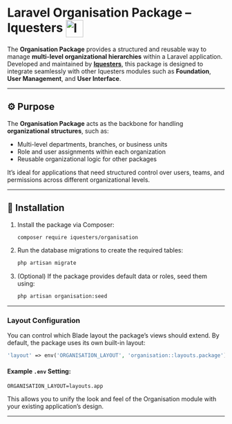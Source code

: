 # Laravel Organisation Package – Iquesters <img src="https://avatars.githubusercontent.com/u/7593318?s=200&v=4" alt="Iquesters Logo" width="40" style="vertical-align: middle;"/>

The **Organisation Package** provides a structured and reusable way to manage **multi-level organizational hierarchies** within a Laravel application.
Developed and maintained by **[Iquesters](https://github.com/iquesters)**, this package is designed to integrate seamlessly with other Iquesters modules such as **Foundation**, **User Management**, and **User Interface**.

---

## ⚙️ Purpose

The **Organisation Package** acts as the backbone for handling **organizational structures**, such as:

* Multi-level departments, branches, or business units
* Role and user assignments within each organization
* Reusable organizational logic for other packages

It’s ideal for applications that need structured control over users, teams, and permissions across different organizational levels.

---

## 🚀 Installation

1. Install the package via Composer:

   ```bash
   composer require iquesters/organisation
   ```

2. Run the database migrations to create the required tables:

   ```bash
   php artisan migrate
   ```

3. (Optional) If the package provides default data or roles, seed them using:

   ```bash
   php artisan organisation:seed
   ```

---

### Layout Configuration

You can control which Blade layout the package’s views should extend.
By default, the package uses its own built-in layout:

```php
'layout' => env('ORGANISATION_LAYOUT', 'organisation::layouts.package')
```

#### Example `.env` Setting:

```env
ORGANISATION_LAYOUT=layouts.app
```

This allows you to unify the look and feel of the Organisation module with your existing application’s design.

---
